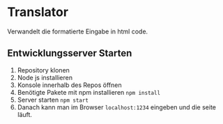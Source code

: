# Translator

Verwandelt die formatierte Eingabe in html code.

## Entwicklungsserver Starten

1. Repository klonen
2. Node js installieren
3. Konsole innerhalb des Repos öffnen
4. Benötigte Pakete mit npm installieren `npm install`
5. Server starten `npm start`
6. Danach kann man im Browser `localhost:1234` eingeben und die seite läuft.
